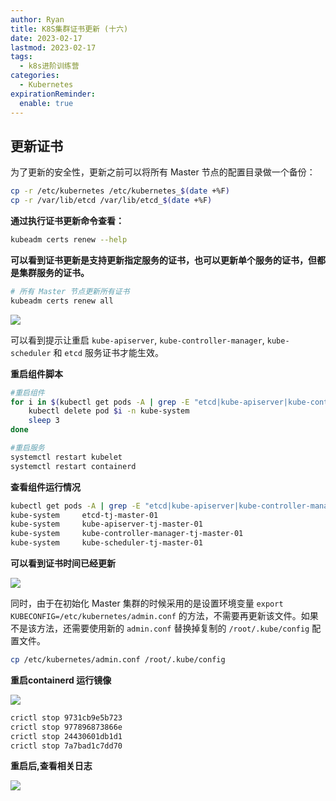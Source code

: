 ```yaml
---
author: Ryan
title: K8S集群证书更新 (十六)
date: 2023-02-17
lastmod: 2023-02-17
tags:
  - k8s进阶训练营
categories:
  - Kubernetes
expirationReminder:
  enable: true
---
```



## 更新证书

为了更新的安全性，更新之前可以将所有 Master 节点的配置目录做一个备份：

```bash
cp -r /etc/kubernetes /etc/kubernetes_$(date +%F)
cp -r /var/lib/etcd /var/lib/etcd_$(date +%F)
```



**通过执行证书更新命令查看：**

```bash
kubeadm certs renew --help
```



**可以看到证书更新是支持更新指定服务的证书，也可以更新单个服务的证书，但都是集群服务的证书。**

```bash
# 所有 Master 节点更新所有证书
kubeadm certs renew all
```

![](https://cdn1.ryanxin.live/824941-20221010172857637-35455519.png)

可以看到提示让重启 `kube-apiserver`, `kube-controller-manager`, `kube-scheduler` 和 `etcd` 服务证书才能生效。



**重启组件脚本**

```bash
#重启组件
for i in $(kubectl get pods -A | grep -E "etcd|kube-apiserver|kube-controller-manager|kube-scheduler" | awk '{print $2}');do
    kubectl delete pod $i -n kube-system
    sleep 3
done

#重启服务
systemctl restart kubelet
systemctl restart containerd
```



**查看组件运行情况**

```bash
kubectl get pods -A | grep -E "etcd|kube-apiserver|kube-controller-manager|kube-scheduler"
kube-system     etcd-tj-master-01                                             1/1     Running   32         15m
kube-system     kube-apiserver-tj-master-01                                   1/1     Running   39         15m
kube-system     kube-controller-manager-tj-master-01                          1/1     Running   163        15m
kube-system     kube-scheduler-tj-master-01   
```



**可以看到证书时间已经更新**

![](https://cdn1.ryanxin.live/1684504977403-0ce1a21d-265c-40b2-9d22-465fafc66a5a.png)



同时，由于在初始化 Master 集群的时候采用的是设置环境变量 `export KUBECONFIG=/etc/kubernetes/admin.conf` 的方法，不需要再更新该文件。如果不是该方法，还需要使用新的 `admin.conf` 替换掉复制的 `/root/.kube/config` 配置文件。



```sh
cp /etc/kubernetes/admin.conf /root/.kube/config
```





**重启containerd 运行镜像**

![](https://cdn1.ryanxin.live/image-20230515164716199.png)

```bash
crictl stop 9731cb9e5b723
crictl stop 977896873866e
crictl stop 24430601db1d1
crictl stop 7a7bad1c7dd70
```



**重启后,查看相关日志**



![](https://cdn1.ryanxin.live/image-20230515164818560.png)



